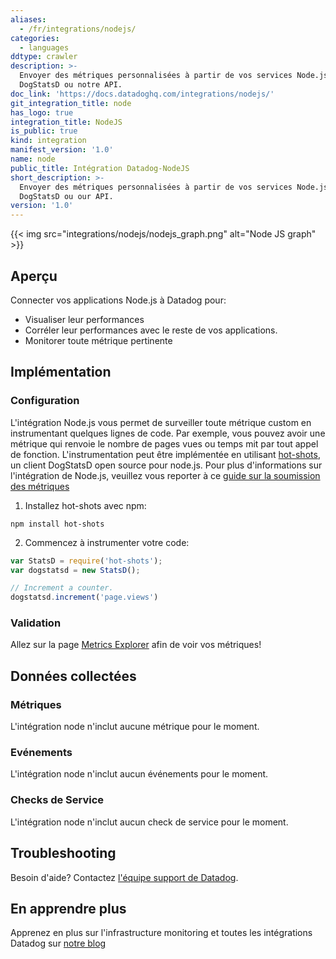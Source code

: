 ```yaml
---
aliases:
  - /fr/integrations/nodejs/
categories:
  - languages
ddtype: crawler
description: >-
  Envoyer des métriques personnalisées à partir de vos services Node.js via
  DogStatsD ou notre API.
doc_link: 'https://docs.datadoghq.com/integrations/nodejs/'
git_integration_title: node
has_logo: true
integration_title: NodeJS
is_public: true
kind: integration
manifest_version: '1.0'
name: node
public_title: Intégration Datadog-NodeJS
short_description: >-
  Envoyer des métriques personnalisées à partir de vos services Node.js via
  DogStatsD ou our API.
version: '1.0'
---
```

{{< img src="integrations/nodejs/nodejs_graph.png" alt="Node JS graph" >}}

## Aperçu

Connecter vos applications Node.js à Datadog pour:

* Visualiser leur performances
* Corréler leur performances avec le reste de vos applications.
* Monitorer toute métrique pertinente

## Implémentation
### Configuration

L'intégration Node.js vous permet de surveiller toute métrique custom en instrumentant quelques lignes de code.
Par exemple, vous pouvez avoir une métrique qui renvoie le nombre de pages vues ou temps mit par tout appel de fonction.
L'instrumentation peut être implémentée en utilisant [hot-shots](https://github.com/brightcove/hot-shots),
un client DogStatsD open source pour node.js.
Pour plus d'informations sur l'intégration de Node.js, veuillez vous reporter à ce [guide sur la soumission des métriques](https://docs.datadoghq.com/developers/metrics/)

1. Installez hot-shots avec npm:

```
npm install hot-shots
```

2. Commencez à instrumenter votre code:

```js
var StatsD = require('hot-shots');
var dogstatsd = new StatsD();

// Increment a counter.
dogstatsd.increment('page.views')
```

### Validation
Allez sur la page [Metrics Explorer](https://app.datadoghq.com/metric/explorer) afin de voir vos métriques!

## Données collectées
### Métriques

L'intégration node n'inclut aucune métrique pour le moment.

### Evénements
L'intégration node n'inclut aucun événements pour le moment.

### Checks de Service
L'intégration node n'inclut aucun check de service pour le moment.

## Troubleshooting
Besoin d'aide? Contactez  [l'équipe support de Datadog](http://docs.datadoghq.com/help/).

## En apprendre plus
Apprenez en plus sur l'infrastructure monitoring et toutes les intégrations Datadog sur [notre blog](https://www.datadoghq.com/blog/)